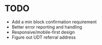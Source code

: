 # TODO
- Add a min block confirmation requirement
- Better error reporting and handling
- Responsive/mobile-first design 
- Figure out UDT referral address
